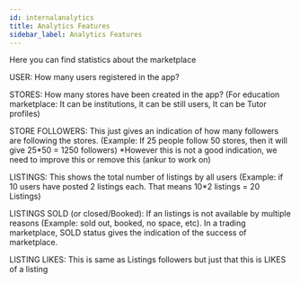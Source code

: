 ```yaml
---
id: internalanalytics
title: Analytics Features
sidebar_label: Analytics Features
---
```


Here you can find statistics about the marketplace

USER: How many users registered in the app?

STORES: How many stores have been created in the app? (For education marketplace: It can be institutions, it can be still users, It can be Tutor profiles) 

STORE FOLLOWERS: This just gives an indication of how many followers are following the stores. (Example: If 25 people follow 50 stores, then it will give 25*50 = 1250 followers) *However this is not a good indication, we need to improve this or remove this (ankur to work on)

LISTINGS: This shows the total number of listings by all users (Example: if 10 users have posted 2 listings each. That means 10*2 listings = 20 Listings) 

LISTINGS SOLD (or closed/Booked): If an listings is not available by multiple reasons (Example: sold out, booked, no space, etc). In a trading marketplace, SOLD status gives the indication of the success of marketplace.  

LISTING LIKES: This is same as Listings followers but just that this is LIKES of a listing 